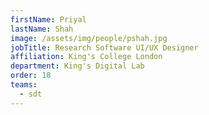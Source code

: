 ```yaml
---
firstName: Priyal
lastName: Shah
image: /assets/img/people/pshah.jpg
jobTitle: Research Software UI/UX Designer
affiliation: King's College London
department: King's Digital Lab
order: 18
teams:
  - sdt
---
```

